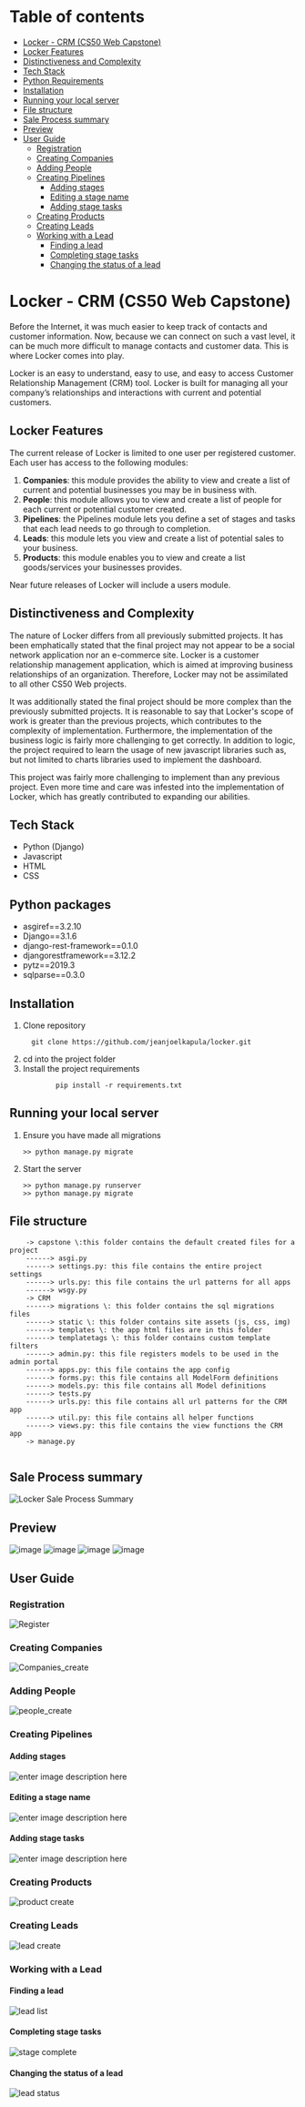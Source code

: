 ﻿

# Table of contents

 - [Locker - CRM (CS50 Web Capstone)](#locker---crm-cs50-web-capstone)
  - [Locker Features](#locker-features)
  - [Distinctiveness and Complexity](#distinctiveness-and-complexity)
  - [Tech Stack](#tech-stack)
  - [Python Requirements](#python-requirements)
  - [Installation](#installation)
  - [Running your local server](#running-your-local-server)
  - [File structure](#file-structure)
  - [Sale Process summary](#sale-process-summary)
  - [Preview](#preview)
  - [User Guide](#user-guide)
    - [Registration](#registration)
    - [Creating Companies](#creating-companies)
    - [Adding People](#adding-people)
    - [Creating Pipelines](#creating-pipelines)
      - [Adding stages](#adding-stages)
      - [Editing a stage name](#editing-a-stage-name)
      - [Adding stage tasks](#adding-stage-tasks)
    - [Creating Products](#creating-products)
    - [Creating Leads](#creating-leads)
    - [Working with a Lead](#working-with-a-lead)
      - [Finding a lead](#finding-a-lead)
      - [Completing stage tasks](#completing-stage-tasks)
      - [Changing the status of a lead](#changing-the-status-of-a-lead)
      
# Locker - CRM (CS50 Web Capstone)
Before the Internet, it was much easier to keep track of contacts and customer information. Now, because we can connect on such a vast level, it can be much more difficult to manage contacts and customer data. This is where Locker comes into play.

Locker is an easy to understand, easy to use, and easy to access Customer Relationship Management (CRM) tool. Locker is built for managing all your company’s relationships and interactions with current and potential customers.  

## Locker Features
The current release of Locker is limited to one user per registered customer. Each user has access to the following modules:

 1. **Companies**: this module provides the ability to view and create a list of current and potential businesses you may be in business with. 
 2. **People**: this module allows you to view and create a list of people for each current or potential customer created.
 3. **Pipelines**: the Pipelines module lets you define a set of stages and tasks that each lead needs to go through to completion. 
 4. **Leads**: this module lets you view and create a list of potential sales to your business.
 5. **Products**: this module enables you to view and create a list goods/services your businesses provides. 


Near future releases of Locker will include a users module.

## Distinctiveness and Complexity
The nature of Locker differs from all previously submitted projects. It has been emphatically stated that the final project may not appear to be a social network application nor an e-commerce site. Locker is a customer relationship management application, which is aimed at improving business relationships of an organization. Therefore, Locker may not be assimilated to all other CS50 Web projects.

It was additionally stated the final project should be more complex than the previously submitted projects. It is reasonable to say that Locker's scope of work is greater than the previous projects, which contributes to the complexity of implementation. Furthermore, the implementation of the business logic is fairly more challenging to get correctly. In addition to logic, the project required to learn the usage of new javascript libraries such as, but not limited to charts libraries used to implement the dashboard. 

This project was fairly more challenging to implement than any previous project. Even more time and care was infested into the implementation of Locker, which has greatly contributed to expanding our abilities. 
## Tech Stack
* Python (Django)
* Javascript 
* HTML
* CSS
## Python packages
* asgiref==3.2.10
* Django==3.1.6
* django-rest-framework==0.1.0
* djangorestframework==3.12.2
* pytz==2019.3
* sqlparse==0.3.0


## Installation

 1. Clone repository
       ```
		 git clone https://github.com/jeanjoelkapula/locker.git 
	 ```
 3. cd into the project folder
 4. Install the project requirements 
	 ```
			 pip install -r requirements.txt
	 ```
	 

## Running your local server

 1. Ensure you have made all migrations
	```
	>> python manage.py migrate
	```
1. Start the server
	```
	>> python manage.py runserver
	>> python manage.py migrate
	```
## File structure
```
	-> capstone \:this folder contains the default created files for a project
	------> asgi.py
	------> settings.py: this file contains the entire project settings
	------> urls.py: this file contains the url patterns for all apps
	------> wsgy.py 
	-> CRM
	------> migrations \: this folder contains the sql migrations files
	------> static \: this folder contains site assets (js, css, img)
	------> templates \: the app html files are in this folder
	------> templatetags \: this folder contains custom template filters 
	------> admin.py: this file registers models to be used in the admin portal
	------> apps.py: this file contains the app config
	------> forms.py: this file contains all ModelForm definitions
	------> models.py: this file contains all Model definitions
	------> tests.py
	------> urls.py: this file contains all url patterns for the CRM app
	------> util.py: this file contains all helper functions 
	------> views.py: this file contains the view functions the CRM app
	-> manage.py 
		
```

## Sale Process summary
![Locker Sale Process Summary](https://user-images.githubusercontent.com/44115772/149214273-01158f18-58f7-420a-be56-999f6083973b.png)
## Preview
![image](https://user-images.githubusercontent.com/44115772/149214685-78b9f54f-0b61-4dd4-80eb-28e8610f0f52.png)
![image](https://user-images.githubusercontent.com/44115772/149215084-276048b8-5433-4ae1-ad07-16de61fff3dd.png)
![image](https://user-images.githubusercontent.com/44115772/149216429-95f5d5ac-fa7d-4eed-a8aa-8221bad8b2bb.png)
![image](https://user-images.githubusercontent.com/44115772/149215289-65050ccb-9eab-475c-9ee1-f4b6d6b0d8e2.png)

## User Guide

### Registration
![Register](https://user-images.githubusercontent.com/44115772/149371463-3de70a9e-7de7-4744-8695-65272ac7fe3b.png)
### Creating Companies
![Companies_create](https://user-images.githubusercontent.com/44115772/149371905-d9236e04-7381-47c2-a0eb-7451d868e7bf.png)
### Adding People

![people_create](https://user-images.githubusercontent.com/44115772/149372221-68ecac08-5cff-4adf-9ee7-2f3a86ba5d5b.png)
### Creating Pipelines
#### Adding stages
![enter image description here](https://user-images.githubusercontent.com/44115772/149375454-dba0c2a5-eaa0-453e-8680-a627f460ecaa.png)
#### Editing a stage name
![enter image description here](https://user-images.githubusercontent.com/44115772/149376859-526abeec-93bb-496e-a2ca-78adb92846af.png)
#### Adding stage tasks
![enter image description here](https://user-images.githubusercontent.com/44115772/149378059-98c48477-1cbe-44a5-92fc-44f2953e15f3.png)
### Creating Products
![product create](https://user-images.githubusercontent.com/44115772/149383688-08b66953-001b-4ab9-95ca-f01f2b7ff739.png)


### Creating Leads
![lead create](https://user-images.githubusercontent.com/44115772/149379225-6fa2bc50-4d73-4827-9a72-bd737118c1ad.png)
### Working with a Lead
#### Finding a lead

![lead list](https://user-images.githubusercontent.com/44115772/149381312-63065c31-cdff-40ab-beed-cd96fc845b3d.png)
#### Completing stage tasks
![stage complete](https://user-images.githubusercontent.com/44115772/149382699-50cbc050-c6a7-44b1-87ad-b1c4b2c533db.png)
#### Changing the status of a lead
![lead status](https://user-images.githubusercontent.com/44115772/149383130-2d65d1b3-4238-4f04-b613-f1e1f1a30b9d.png)


